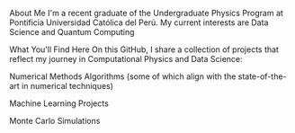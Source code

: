 About Me
I'm a recent graduate of the Undergraduate Physics Program at Pontificia Universidad Católica del Perú. 
My current interests are Data Science and Quantum Computing

What You'll Find Here
On this GitHub, I share a collection of projects that reflect my journey in Computational Physics and Data Science:<br>

Numerical Methods Algorithms (some of which align with the state-of-the-art in numerical techniques)<br>

Machine Learning Projects<br>

Monte Carlo Simulations<br>
